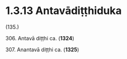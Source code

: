 # 1.3.13 Antavādiṭṭhiduka

(135.)

306\. Antavā diṭṭhi ca. (**1324**)

307\. Anantavā diṭṭhi ca. (**1325**)

